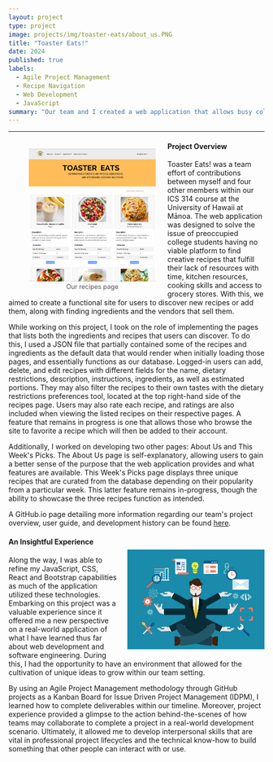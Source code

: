 ```yaml
---
layout: project
type: project
image: projects/img/toaster-eats/about_us.PNG
title: "Toaster Eats!"
date: 2024
published: true
labels:
  - Agile Project Management
  - Recipe Navigation
  - Web Development
  - JavaScript
summary: "Our team and I created a web application that allows busy college students to navigate tasty meal options tailored to their constraints with time and budget. It provides users with a platform for creating and sharing recipes, with the support of nearby vendors." 
---
```

<hr>

<!-- Padding for space between sections-->
<div>
    <p class="pt-1"></p>
</div>

<figure style="float: left; margin-right: 23px; text-align: center; padding-top: 5px">
  <img width="250" class="rounded" src="/projects/img/toaster-eats/toastereats!.PNG" alt="Recipes page">
  <figcaption style="font-size: 0.9em; color: #555;">
    Our recipes page
  </figcaption>
</figure>

#### Project Overview
Toaster Eats! was a team effort of contributions between myself and four other members within our ICS 314 course at the University of Hawaii at Mānoa. The web application was designed to solve the issue of preoccupied college students having no viable platform to find creative recipes that fulfill their lack of resources with time, kitchen resources, cooking skills and access to grocery stores. With this, we aimed to create a functional site for users to discover new recipes or add them, along with finding ingredients and the vendors that sell them. 

While working on this project, I took on the role of implementing the pages that lists both the ingredients and recipes that users can discover. To do this, I used a JSON file that partially contained some of the recipes and ingredients as the default data that would render when initially loading those pages, and essentially functions as our database. Logged-in users can add, delete, and edit recipes with different fields for the name, dietary restrictions, description, instructions, ingredients, as well as estimated portions. They may also filter the recipes to their own tastes with the dietary restrictions preferences tool, located at the top right-hand side of the recipes page. Users may also rate each recipe, and ratings are also included when viewing the listed recipes on their respective pages. A feature that remains in progress is one that allows those who browse the site to favorite a recipe which will then be added to their account. 

Additionally, I worked on developing two other pages: About Us and This Week's Picks. The About Us page is self-explanatory, allowing users to gain a better sense of the purpose that the web application provides and what features are available. This Week's Picks page displays three unique recipes that are curated from the database depending on their popularity from a particular week. This latter feature remains in-progress, though the ability to showcase the three recipes function as intended. 

A GitHub.io page detailing more information regarding our team's project overview, user guide, and development history can be found [here](https://toaster-eats.github.io/).

<!-- Padding for space between sections-->
<div>
    <p class="pt-1"></p>
</div>

<div style="float: right; margin-left: 20px; padding-top: 30px;">
  <img width="270px" class="rounded" src="/projects/img/toaster-eats/multitask.jpg">
</div>

#### An Insightful Experience
Along the way, I was able to refine my JavaScript, CSS, React and Bootstrap capabilities as much of the application utilized these technologies. Embarking on this project was a valuable experience since it offered me a new perspective on a real-world application of what I have learned thus far about web development and software engineering. During this, I had the opportunity to have an environment that allowed for the cultivation of unique ideas to grow within our team setting. 

By using an Agile Project Management methodology through GitHub projects as a Kanban Board for Issue Driven Project Management (IDPM), I learned how to complete deliverables within our timeline. Moreover, project experience provided a glimpse to the action behind-the-scenes of how teams may collaborate to complete a project in a real-world development scenario. Ultimately, it allowed me to develop interpersonal skills that are vital in professional project lifecycles and the technical know-how to build something that other people can interact with or use.
